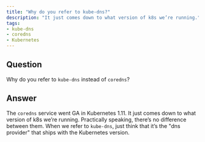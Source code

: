 ```yaml
---
title: "Why do you refer to kube-dns?"
description: "It just comes down to what version of k8s we’re running."
tags:
- kube-dns
- coredns
- Kubernetes
---
```


## Question

Why do you refer to `kube-dns` instead of `coredns`?


## Answer

The `coredns` service went GA in Kubernetes 1.11. It just comes down to what version of k8s we’re running. Practically speaking, there’s no difference between them. When we refer to `kube-dns`, just think that it’s the "dns provider" that ships with the Kubernetes version.

